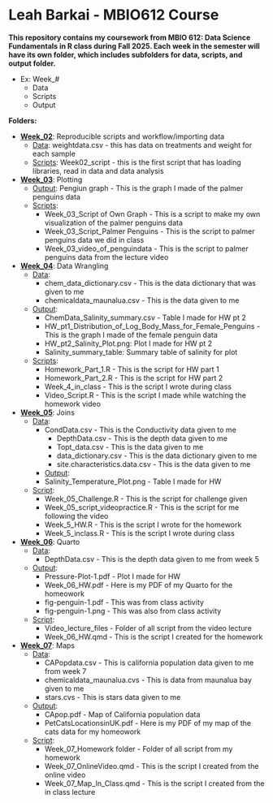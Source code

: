 # Leah Barkai - MBIO612 Course

**This repository contains my coursework from MBIO 612: Data Science Fundamentals in R class during Fall 2025. Each week in the semester will have its own folder, which includes subfolders for data, scripts, and output folder.** 

   - Ex: Week_#
      * Data
      * Scripts
      * Output

**Folders:**

* [**Week_02**](https://github.com/OCN-682-UH/Barkai/tree/main/Week_02): Reproducible scripts and workflow/importing data
  * [Data](https://github.com/OCN-682-UH/Barkai/tree/main/Week_02/Data): weightdata.csv - this has data on treatments and weight for each sample
  * [Scripts](https://github.com/OCN-682-UH/Barkai/tree/main/Week_02/Scripts): Week02_script - this is the first script that has loading libraries, read in data and data analysis
* [**Week_03**](https://github.com/OCN-682-UH/Barkai/tree/main/Week_03): Plotting
  * [Output](https://github.com/OCN-682-UH/Barkai/tree/main/Week_03/Output): Pengiun graph - This is the graph I made of the palmer penguins data
  * [Scripts](https://github.com/OCN-682-UH/Barkai/tree/main/Week_03/Scripts):
      * Week_03_Script of Own Graph - This is a script to make my own visualization of the palmer penguins data
      * Week_03_Script_Palmer Penguins - This is the script to palmer penguins data we did in class
      * Week_03_video_of_penguindata - This is the script to palmer penguins data from the lecture video
*  [**Week_04**](https://github.com/OCN-682-UH/Barkai/tree/main/Week_04): Data Wrangling
   * [Data](https://github.com/OCN-682-UH/Barkai/tree/main/Week_04/Data):
        * chem_data_dictionary.csv - This is the data dictionary that was given to me
        * chemicaldata_maunalua.csv - This is the data given to me
   * [Output](https://github.com/OCN-682-UH/Barkai/tree/main/Week_04/Output):
        * ChemData_Salinity_summary.csv - Table I made for HW pt 2
        * HW_pt1_Distribution_of_Log_Body_Mass_for_Female_Penguins - This is the graph I made of the female penguin data
        * HW_pt2_Salinity_Plot.png: Plot I made for HW pt 2
        * Salinity_summary_table: Summary table of salinity for plot
   * [Scripts](https://github.com/OCN-682-UH/Barkai/tree/main/Week_04/Scripts):
      * Homework_Part_1.R - This is the script for HW part 1
      * Homework_Part_2.R - This is the script for HW part 2
      * Week_4_in_class - This is the script I wrote during class
      * Video_Script.R - This is the script I made while watching the homework video
* [**Week_05**](https://github.com/OCN-682-UH/Barkai/tree/main/Week_05): Joins
  * [Data](https://github.com/OCN-682-UH/Barkai/tree/main/Week_05/Data):
    * CondData.csv - This is the Conductivity data given to me
      * DepthData.csv - This is the depth data given to me
      * Topt_data.csv - This is the data given to me
      * data_dictionary.csv - This is the data dictionary given to me
      * site.characteristics.data.csv - This is the data given to me
    *  [Output](https://github.com/OCN-682-UH/Barkai/tree/main/Week_05/Output):
      * Salinity_Temperature_Plot.png - Table I made for HW
   * [Script](https://github.com/OCN-682-UH/Barkai/tree/main/Week_05/Script):
     * Week_05_Challenge.R - This is the script for challenge given
      * Week_05_script_videopractice.R - This is the script for me following the video
      * Week_5_HW.R - This is the script I wrote for the homework
      * Week_5_inclass.R - This is the script I wrote during class
* [**Week_06**](https://github.com/OCN-682-UH/Barkai/tree/main/Week_06): Quarto
  * [Data](https://github.com/OCN-682-UH/Barkai/tree/main/Week_06/Data):
      * DepthData.csv - This is the depth data given to me from week 5
  * [Output](https://github.com/OCN-682-UH/Barkai/tree/main/Week_06/Output):
      * Pressure-Plot-1.pdf - Plot I made for HW
      * Week_06_HW.pdf - Here is my PDF of my Quarto for the homeowork
      * fig-penguin-1.pdf - This was from class activity
      * fig-penguin-1.png - This was also from class activity
   * [Script](https://github.com/OCN-682-UH/Barkai/tree/main/Week_06/Script):
     * Video_lecture_files - Folder of all script from the video lecture
      * Week_06_HW.qmd - This is the script I created for the homework
* [**Week_07**](https://github.com/OCN-682-UH/Barkai/tree/main/Week_07): Maps
  * [Data](https://github.com/OCN-682-UH/Barkai/tree/main/Week_07/Data):
      * CAPopdata.csv - This is california population data given to me from week 7
      * chemicaldata_maunalua.cvs - This is data from maunalua bay given to me
      * stars.cvs - This is stars data given to me
  * [Output](https://github.com/OCN-682-UH/Barkai/tree/main/Week_07/Output):
      * CApop.pdf - Map of California population data
      * PetCatsLocationsinUK.pdf - Here is my PDF of my map of the cats data for my homeowork
   * [Script](https://github.com/OCN-682-UH/Barkai/tree/main/Week_07/Script):
     * Week_07_Homework folder - Folder of all script from my homework
     * Week_07_OnlineVideo.qmd - This is the script I created from the online video
     * Week_07_Map_In_Class.qmd - This is the script I created from the in class lecture

